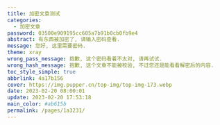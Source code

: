 ```yaml
---
title: 加密文章测试
categories: 
  - 加密文章
password: 03500e909195cc605a7b91b0cb0fb9e4
abstract: 有东西被加密了, 请输入密码查看.
message: 您好, 这里需要密码.
theme: xray
wrong_pass_message: 抱歉, 这个密码看着不太对, 请再试试.
wrong_hash_message: 抱歉, 这个文章不能被校验, 不过您还是能看看解密后的内容.
toc_style_simple: true
abbrlink: 4a17b156
cover: https://img.pupper.cn/top-img/top-img-173.webp
date: 2023-02-20 08:00:01
update: 2023-02-20 17:53:18
main_color: #ab615b
permalink: /pages/1a3231/
---
```

